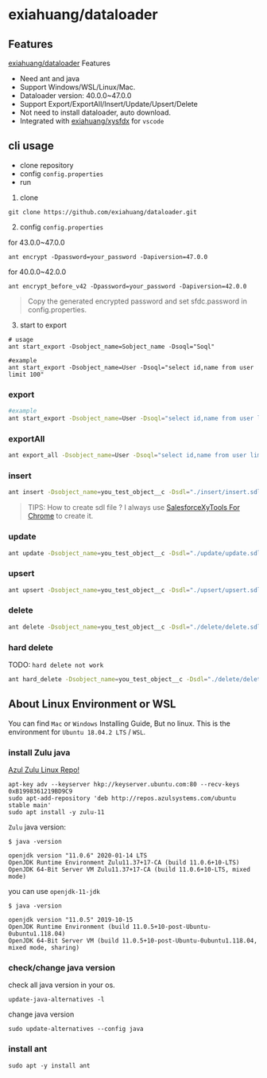 # exiahuang/dataloader

## Features

[exiahuang/dataloader](https://github.com/exiahuang/dataloader) Features

-   Need ant and java
-   Support Windows/WSL/Linux/Mac.
-   Dataloader version: 40.0.0~47.0.0
-   Support Export/ExportAll/Insert/Update/Upsert/Delete
-   Not need to install dataloader, auto download.
-   Integrated with [exiahuang/xysfdx](https://github.com/exiahuang/xysfdx) for `vscode`

## cli usage

-   clone repository
-   config `config.properties`
-   run

1. clone

```shell
git clone https://github.com/exiahuang/dataloader.git

```

2. config `config.properties`

for 43.0.0~47.0.0

```shell
ant encrypt -Dpassword=your_password -Dapiversion=47.0.0

```

for 40.0.0~42.0.0

```shell
ant encrypt_before_v42 -Dpassword=your_password -Dapiversion=42.0.0

```

> Copy the generated encrypted password and set sfdc.password in config.properties.

3. start to export

```shell
# usage
ant start_export -Dsobject_name=Sobject_name -Dsoql="Soql"

#example
ant start_export -Dsobject_name=User -Dsoql="select id,name from user limit 100"
```

### export

```sh
#example
ant start_export -Dsobject_name=User -Dsoql="select id,name from user limit 100" -Dapiversion=47.0.0
```

### exportAll

```sh
ant export_all -Dsobject_name=User -Dsoql="select id,name from user limit 100" -Dapiversion=47.0.0
```

### insert

```sh
ant insert -Dsobject_name=you_test_object__c -Dsdl="./insert/insert.sdl" -Dcsv="./insert/insert.csv" -Dapiversion=47.0.0
```

> TIPS: How to create sdl file ? I always use [SalesforceXyTools For Chrome](https://chrome.google.com/webstore/detail/salesforce-xytools/ehklfkbacogbanjgekccnbfdgjechlmf) to create it.

### update

```sh
ant update -Dsobject_name=you_test_object__c -Dsdl="./update/update.sdl" -Dcsv="./update/update.csv" -Dapiversion=47.0.0
```

### upsert

```sh
ant upsert -Dsobject_name=you_test_object__c -Dsdl="./upsert/upsert.sdl" -Dcsv="./upsert/upsert.csv" -Dextid="Id or yourExtId" -Dapiversion=47.0.0

```

### delete

```sh
ant delete -Dsobject_name=you_test_object__c -Dsdl="./delete/delete.sdl" -Dcsv="./delete/delete.csv" -Dapiversion=47.0.0
```

### hard delete

TODO: `hard delete not work`

```sh
ant hard_delete -Dsobject_name=you_test_object__c -Dsdl="./delete/delete.sdl" -Dcsv="./delete/delete.csv" -Dapiversion=47.0.0
```

## About Linux Environment or WSL

You can find `Mac` or `Windows` Installing Guide, But no linux.
This is the environment for `Ubuntu 18.04.2 LTS` / `WSL`.

### install Zulu java

[Azul Zulu Linux Repo!](http://repos.azulsystems.com/)

```shell
apt-key adv --keyserver hkp://keyserver.ubuntu.com:80 --recv-keys 0xB1998361219BD9C9
sudo apt-add-repository 'deb http://repos.azulsystems.com/ubuntu stable main'
sudo apt install -y zulu-11

```

`Zulu` java version:

```
$ java -version

openjdk version "11.0.6" 2020-01-14 LTS
OpenJDK Runtime Environment Zulu11.37+17-CA (build 11.0.6+10-LTS)
OpenJDK 64-Bit Server VM Zulu11.37+17-CA (build 11.0.6+10-LTS, mixed mode)
```

you can use `openjdk-11-jdk`

```
$ java -version

openjdk version "11.0.5" 2019-10-15
OpenJDK Runtime Environment (build 11.0.5+10-post-Ubuntu-0ubuntu1.118.04)
OpenJDK 64-Bit Server VM (build 11.0.5+10-post-Ubuntu-0ubuntu1.118.04, mixed mode, sharing)
```

### check/change java version

check all java version in your os.

```
update-java-alternatives -l
```

change java version

```
sudo update-alternatives --config java
```

### install ant

```
sudo apt -y install ant
```
